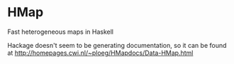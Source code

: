 HMap
====

Fast heterogeneous maps in Haskell

Hackage doesn't seem to be generating documentation, so it can be found at http://homepages.cwi.nl/~ploeg/HMapdocs/Data-HMap.html
